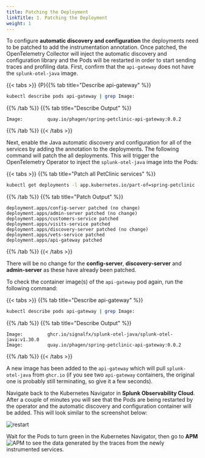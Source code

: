```yaml
---
title: Patching the Deployment
linkTitle: 1. Patching the Deployment
weight: 1
---
```


To configure **automatic discovery and configuration** the deployments need to be patched to add the instrumentation annotation. Once patched, the OpenTelemetry Collector will inject the automatic discovery and configuration library and the Pods will be restarted in order to start sending traces and profiling data. First, confirm that the `api-gateway` does not have the `splunk-otel-java` image.

{{< tabs >}}
{P}{{% tab title="Describe api-gateway" %}}

``` bash
kubectl describe pods api-gateway | grep Image:
```

{{% /tab %}}
{{% tab title="Describe Output" %}}

``` text
Image:         quay.io/phagen/spring-petclinic-api-gateway:0.0.2
```

{{% /tab %}}
{{< /tabs >}}

Next, enable the Java automatic discovery and configuration for all of the services by adding the annotation to the deployments. The following command will patch the all deployments. This will trigger the OpenTelemetry Operator to inject the `splunk-otel-java` image into the Pods:

{{< tabs >}}
{{% tab title="Patch all PetClinic services" %}}

``` bash
kubectl get deployments -l app.kubernetes.io/part-of=spring-petclinic -o name | xargs -I % kubectl patch % -p "{\"spec\": {\"template\":{\"metadata\":{\"annotations\":{\"instrumentation.opentelemetry.io/inject-java\":\"default/splunk-otel-collector\"}}}}}"
```

{{% /tab %}}
{{% tab title="Patch Output" %}}

``` text
deployment.apps/config-server patched (no change)
deployment.apps/admin-server patched (no change)
deployment.apps/customers-service patched
deployment.apps/visits-service patched
deployment.apps/discovery-server patched (no change)
deployment.apps/vets-service patched
deployment.apps/api-gateway patched
```

{{% /tab %}}
{{< /tabs >}}

There will be no change for the **config-server**, **discovery-server** and **admin-server** as these have already been patched.

To check the container image(s) of the `api-gateway` pod again, run the following command:

{{< tabs >}}
{{% tab title="Describe api-gateway" %}}

``` bash
kubectl describe pods api-gateway | grep Image:
```

{{% /tab %}}
{{% tab title="Describe Output" %}}

```text
Image:         ghcr.io/signalfx/splunk-otel-java/splunk-otel-java:v1.30.0
Image:         quay.io/phagen/spring-petclinic-api-gateway:0.0.2
```

{{% /tab %}}
{{< /tabs >}}

A new image has been added to the `api-gateway` which will pull `splunk-otel-java` from `ghcr.io` (if you see two `api-gateway` containers, the original one is probably still terminating, so give it a few seconds).

Navigate back to the Kubernetes Navigator in **Splunk Observability Cloud**. After a couple of minutes you will see that the Pods are being restarted by the operator and the automatic discovery and configuration container will be added. This will look similar to the screenshot below:

![restart](../../images/k8s-navigator-restarted-pods.png)

Wait for the Pods to turn green in the Kubernetes Navigator, then go to **APM** ![APM](../../images/apm-icon.png?classes=inline&height=25px) to see the data generated by the traces from the newly instrumented services.
